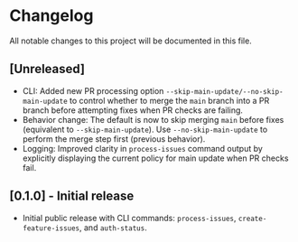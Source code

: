 # Changelog

All notable changes to this project will be documented in this file.

## [Unreleased]
- CLI: Added new PR processing option `--skip-main-update/--no-skip-main-update` to control whether to merge the `main` branch into a PR branch before attempting fixes when PR checks are failing.
- Behavior change: The default is now to skip merging `main` before fixes (equivalent to `--skip-main-update`). Use `--no-skip-main-update` to perform the merge step first (previous behavior).
- Logging: Improved clarity in `process-issues` command output by explicitly displaying the current policy for main update when PR checks fail.

## [0.1.0] - Initial release
- Initial public release with CLI commands: `process-issues`, `create-feature-issues`, and `auth-status`.


